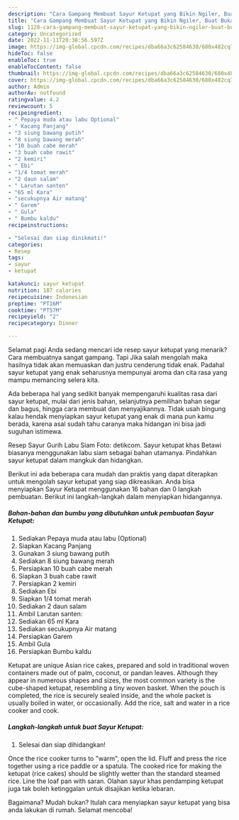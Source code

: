 ```yaml
---
description: "Cara Gampang Membuat Sayur Ketupat yang Bikin Ngiler, Buat Buka Puasa}"
title: "Cara Gampang Membuat Sayur Ketupat yang Bikin Ngiler, Buat Buka Puasa}"
slug: 1128-cara-gampang-membuat-sayur-ketupat-yang-bikin-ngiler-buat-buka-puasa
category: Uncategorized
date: 2022-11-11T20:38:56.597Z
image: https://img-global.cpcdn.com/recipes/dba66a3c62584630/680x482cq70/sayur-ketupat-foto-resep-utama.jpg
hideToc: false
enableToc: true
enableTocContent: false
thumbnail: https://img-global.cpcdn.com/recipes/dba66a3c62584630/680x482cq70/sayur-ketupat-foto-resep-utama.jpg
cover: https://img-global.cpcdn.com/recipes/dba66a3c62584630/680x482cq70/sayur-ketupat-foto-resep-utama.jpg
author: Admin
authorAv: notfound
ratingvalue: 4.2
reviewcount: 5
recipeingredient:
- " Pepaya muda atau labu Optional"
- " Kacang Panjang"
- "3 siung bawang putih"
- "8 siung bawang merah"
- "10 buah cabe merah"
- "3 buah cabe rawit"
- "2 kemiri"
- " Ebi"
- "1/4 tomat merah"
- "2 daun salam"
- " Larutan santen"
- "65 ml Kara"
- "secukupnya Air matang"
- " Garem"
- " Gula"
- " Bumbu kaldu"
recipeinstructions:

- "Selesai dan siap dinikmati!"
categories:
- Resep
tags:
- sayur
- ketupat

katakunci: sayur ketupat 
nutrition: 187 calories
recipecuisine: Indonesian
preptime: "PT16M"
cooktime: "PT57M"
recipeyield: "2"
recipecategory: Dinner

---
```



Selamat pagi Anda sedang mencari ide resep sayur ketupat yang menarik? Cara membuatnya sangat gampang. Tapi Jika salah mengolah maka hasilnya tidak akan memuaskan dan justru cenderung tidak enak. Padahal sayur ketupat yang enak seharusnya mempunyai aroma dan cita rasa yang mampu memancing selera kita.


Ada beberapa hal yang sedikit banyak mempengaruhi kualitas rasa dari sayur ketupat, mulai dari jenis bahan, selanjutnya pemilihan bahan segar dan bagus, hingga cara membuat dan menyajikannya. Tidak usah bingung kalau hendak menyiapkan sayur ketupat yang enak di mana pun kamu berada, karena asal sudah tahu caranya maka hidangan ini bisa jadi suguhan istimewa.

Resep Sayur Gurih Labu Siam Foto: detikcom. Sayur ketupat khas Betawi biasanya menggunakan labu siam sebagai bahan utamanya. Pindahkan sayur ketupat dalam mangkuk dan hidangkan.


Berikut ini ada beberapa cara mudah dan praktis yang dapat diterapkan untuk mengolah sayur ketupat yang siap dikreasikan. Anda bisa menyiapkan Sayur Ketupat menggunakan 16 bahan dan 0 langkah pembuatan. Berikut ini langkah-langkah dalam menyiapkan hidangannya.

<!--inarticleads1-->

##### Bahan-bahan dan bumbu yang dibutuhkan untuk pembuatan Sayur Ketupat:

1. Sediakan  Pepaya muda atau labu (Optional)
1. Siapkan  Kacang Panjang
1. Gunakan 3 siung bawang putih
1. Sediakan 8 siung bawang merah
1. Persiapkan 10 buah cabe merah
1. Siapkan 3 buah cabe rawit
1. Persiapkan 2 kemiri
1. Sediakan  Ebi
1. Siapkan 1/4 tomat merah
1. Sediakan 2 daun salam
1. Ambil  Larutan santen:
1. Sediakan 65 ml Kara
1. Sediakan secukupnya Air matang
1. Persiapkan  Garem
1. Ambil  Gula
1. Persiapkan  Bumbu kaldu


Ketupat are unique Asian rice cakes, prepared and sold in traditional woven containers made out of palm, coconut, or pandan leaves. Although they appear in numerous shapes and sizes, the most common variety is the cube-shaped ketupat, resembling a tiny woven basket. When the pouch is completed, the rice is securely sealed inside, and the whole packet is usually boiled in water, or occasionally. Add the rice, salt and water in a rice cooker and cook. 

<!--inarticleads2-->

##### Langkah-langkah untuk buat Sayur Ketupat:


1. Selesai dan siap dihidangkan!

Once the rice cooker turns to &#34;warm&#34;, open the lid. Fluff and press the rice together using a rice paddle or a spatula. The cooked rice for making the ketupat (rice cakes) should be slightly wetter than the standard steamed rice. Line the loaf pan with saran. Olahan sayur khas pendamping ketupat juga tak boleh ketinggalan untuk disajikan ketika lebaran. 

Bagaimana? Mudah bukan? Itulah cara menyiapkan sayur ketupat yang bisa anda lakukan di rumah. Selamat mencoba!
